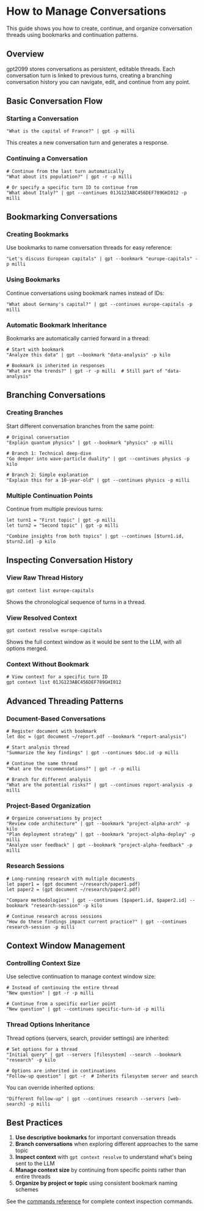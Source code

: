 # How to Manage Conversations

This guide shows you how to create, continue, and organize conversation threads using bookmarks and
continuation patterns.

## Overview

gpt2099 stores conversations as persistent, editable threads. Each conversation turn is linked to
previous turns, creating a branching conversation history you can navigate, edit, and continue from
any point.

## Basic Conversation Flow

### Starting a Conversation

```nushell
"What is the capital of France?" | gpt -p milli
```

This creates a new conversation turn and generates a response.

### Continuing a Conversation

```nushell
# Continue from the last turn automatically
"What about its population?" | gpt -r -p milli

# Or specify a specific turn ID to continue from
"What about Italy?" | gpt --continues 01JG123ABC456DEF789GHI012 -p milli
```

## Bookmarking Conversations

### Creating Bookmarks

Use bookmarks to name conversation threads for easy reference:

```nushell
"Let's discuss European capitals" | gpt --bookmark "europe-capitals" -p milli
```

### Using Bookmarks

Continue conversations using bookmark names instead of IDs:

```nushell
"What about Germany's capital?" | gpt --continues europe-capitals -p milli
```

### Automatic Bookmark Inheritance

Bookmarks are automatically carried forward in a thread:

```nushell
# Start with bookmark
"Analyze this data" | gpt --bookmark "data-analysis" -p kilo

# Bookmark is inherited in responses
"What are the trends?" | gpt -r -p milli  # Still part of "data-analysis"
```

## Branching Conversations

### Creating Branches

Start different conversation branches from the same point:

```nushell
# Original conversation
"Explain quantum physics" | gpt --bookmark "physics" -p milli

# Branch 1: Technical deep-dive
"Go deeper into wave-particle duality" | gpt --continues physics -p kilo

# Branch 2: Simple explanation
"Explain this for a 10-year-old" | gpt --continues physics -p milli
```

### Multiple Continuation Points

Continue from multiple previous turns:

```nushell
let turn1 = "First topic" | gpt -p milli
let turn2 = "Second topic" | gpt -p milli

"Combine insights from both topics" | gpt --continues [$turn1.id, $turn2.id] -p kilo
```

## Inspecting Conversation History

### View Raw Thread History

```nushell
gpt context list europe-capitals
```

Shows the chronological sequence of turns in a thread.

### View Resolved Context

```nushell
gpt context resolve europe-capitals
```

Shows the full context window as it would be sent to the LLM, with all options merged.

### Context Without Bookmark

```nushell
# View context for a specific turn ID
gpt context list 01JG123ABC456DEF789GHI012
```

## Advanced Threading Patterns

### Document-Based Conversations

```nushell
# Register document with bookmark
let doc = (gpt document ~/report.pdf --bookmark "report-analysis")

# Start analysis thread
"Summarize the key findings" | gpt --continues $doc.id -p milli

# Continue the same thread
"What are the recommendations?" | gpt -r -p milli

# Branch for different analysis
"What are the potential risks?" | gpt --continues report-analysis -p milli
```

### Project-Based Organization

```nushell
# Organize conversations by project
"Review code architecture" | gpt --bookmark "project-alpha-arch" -p kilo
"Plan deployment strategy" | gpt --bookmark "project-alpha-deploy" -p milli
"Analyze user feedback" | gpt --bookmark "project-alpha-feedback" -p milli
```

### Research Sessions

```nushell
# Long-running research with multiple documents
let paper1 = (gpt document ~/research/paper1.pdf)
let paper2 = (gpt document ~/research/paper2.pdf)

"Compare methodologies" | gpt --continues [$paper1.id, $paper2.id] --bookmark "research-session" -p kilo

# Continue research across sessions
"How do these findings impact current practice?" | gpt --continues research-session -p milli
```

## Context Window Management

### Controlling Context Size

Use selective continuation to manage context window size:

```nushell
# Instead of continuing the entire thread
"New question" | gpt -r -p milli

# Continue from a specific earlier point
"New question" | gpt --continues specific-turn-id -p milli
```

### Thread Options Inheritance

Thread options (servers, search, provider settings) are inherited:

```nushell
# Set options for a thread
"Initial query" | gpt --servers [filesystem] --search --bookmark "research" -p kilo

# Options are inherited in continuations
"Follow-up question" | gpt -r  # Inherits filesystem server and search
```

You can override inherited options:

```nushell
"Different follow-up" | gpt --continues research --servers [web-search] -p milli
```

## Best Practices

1. **Use descriptive bookmarks** for important conversation threads
2. **Branch conversations** when exploring different approaches to the same topic
3. **Inspect context** with `gpt context resolve` to understand what's being sent to the LLM
4. **Manage context size** by continuing from specific points rather than entire threads
5. **Organize by project or topic** using consistent bookmark naming schemes

See the [commands reference](../commands.md#gpt-context) for complete context inspection commands.
